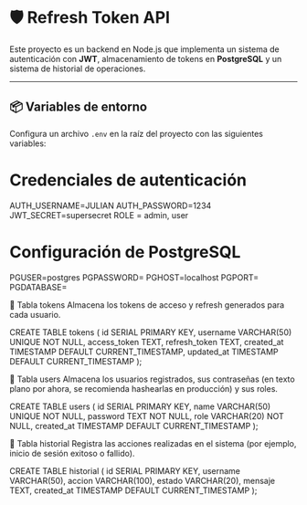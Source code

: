 # 🛡️ Refresh Token API

Este proyecto es un backend en Node.js que implementa un sistema de autenticación con **JWT**, almacenamiento de tokens en **PostgreSQL** y un sistema de historial de operaciones.

---

## 📦 Variables de entorno

Configura un archivo `.env` en la raíz del proyecto con las siguientes variables:


# Credenciales de autenticación
AUTH_USERNAME=JULIAN
AUTH_PASSWORD=1234
JWT_SECRET=supersecret
ROLE = admin, user
# Configuración de PostgreSQL
PGUSER=postgres
PGPASSWORD=
PGHOST=localhost
PGPORT=
PGDATABASE=

🔑 Tabla tokens
Almacena los tokens de acceso y refresh generados para cada usuario.

CREATE TABLE tokens (
  id SERIAL PRIMARY KEY,
  username VARCHAR(50) UNIQUE NOT NULL,
  access_token TEXT,
  refresh_token TEXT,
  created_at TIMESTAMP DEFAULT CURRENT_TIMESTAMP,
  updated_at TIMESTAMP DEFAULT CURRENT_TIMESTAMP
);

👤 Tabla users
Almacena los usuarios registrados, sus contraseñas (en texto plano por ahora, se recomienda hashearlas en producción) y sus roles.

CREATE TABLE users (
  id SERIAL PRIMARY KEY,
  name VARCHAR(50) UNIQUE NOT NULL,
  password TEXT NOT NULL,
  role VARCHAR(20) NOT NULL,
  created_at TIMESTAMP DEFAULT CURRENT_TIMESTAMP
);

📝 Tabla historial
Registra las acciones realizadas en el sistema (por ejemplo, inicio de sesión exitoso o fallido).

CREATE TABLE historial (
  id SERIAL PRIMARY KEY,
  username VARCHAR(50),
  accion VARCHAR(100),
  estado VARCHAR(20),
  mensaje TEXT,
  created_at TIMESTAMP DEFAULT CURRENT_TIMESTAMP
);
